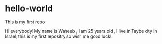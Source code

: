 # hello-world
This is my first repo

Hi everybody!
My name is Waheeb , I am 25 years old , I live in Taybe city in Israel,
this is my first repositry so wish me good luck!


